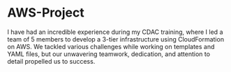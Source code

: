# AWS-Project
I have had an incredible experience during my CDAC training, where I led a team of 5 members to develop a 3-tier infrastructure using CloudFormation on AWS. We tackled various challenges while working on templates and YAML files, but our unwavering teamwork, dedication, and attention to detail propelled us to success. 
